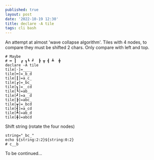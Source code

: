 ```yaml
---
published: true
layout: post
date: '2022-10-19 12:30'
title: declare -A tile
tags: cli bash 
---
```

An attempt at almost 'wave collapse algorithm'. Tiles with 4 nodes, to compare they must be shifted 2 chars. Only compare with left and top.

    # Maybe
    # ━ ┃  ┏ ┓┗ ┛  ┣ ┳ ┫ ┻  ╋
    declare -A tile
    tile[·]=____
    tile[━]=_b_d
    tile[┃]=a_c_
    tile[┏]=_bc_
    tile[┓]=__cd
    tile[┗]=ab__
    tile[┛]=a__d
    tile[┣]=abc_
    tile[┳]=_bcd
    tile[┫]=a_cd
    tile[┻]=ab_d
    tile[╋]=abcd

Shift string (rotate the four nodes)

    string="_bc_"                                                             
    echo ${string:2:2}${string:0:2}
    # c__b

To be continued...
